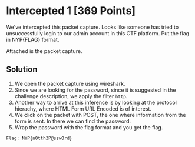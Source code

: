 # Intercepted 1 [369 Points]

We've intercepted this packet capture. Looks like someone has tried to unsuccessfully login to our admin account in this CTF platform. Put the flag in NYP{FLAG} format.

Attached is the packet capture.

## Solution
1. We open the packet capture using wireshark.
2. Since we are looking for the password, since it is suggested in the challenge description, we apply the filter ```http```.
3. Another way to arrive at this inference is by looking at the protocol hierachy, where HTML Form URL Encoded is of interest.
4. We click on the packet with POST, the one where information from the form is sent. In there we can find the password.
5. Wrap the password with the flag format and you get the flag.
```
Flag: NYP{n0tth3P@ssw0rd}
```

